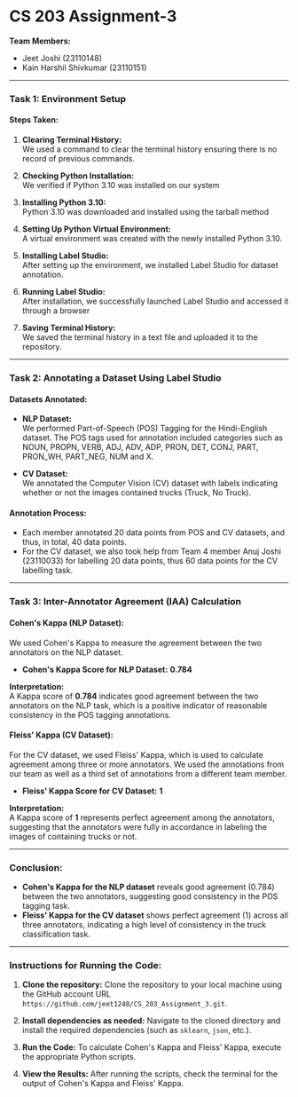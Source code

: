 # CS 203 Assignment-3

**Team Members:**  
- Jeet Joshi (23110148)
- Kain Harshil Shivkumar (23110151) 

---

### Task 1: Environment Setup

#### Steps Taken:

1. **Clearing Terminal History:**  
   We used a command to clear the terminal history ensuring there is no record of previous commands.

2. **Checking Python Installation:**  
   We verified if Python 3.10 was installed on our system

3. **Installing Python 3.10:**  
   Python 3.10 was downloaded and installed using the tarball method

4. **Setting Up Python Virtual Environment:**  
   A virtual environment was created with the newly installed Python 3.10.

5. **Installing Label Studio:**  
   After setting up the environment, we installed Label Studio for dataset annotation.

6. **Running Label Studio:**  
   After installation, we successfully launched Label Studio and accessed it through a browser

7. **Saving Terminal History:**  
   We saved the terminal history in a text file and uploaded it to the repository.

---

### Task 2: Annotating a Dataset Using Label Studio

#### Datasets Annotated:

- **NLP Dataset:**  
  We performed Part-of-Speech (POS) Tagging for the Hindi-English dataset. The POS tags used for annotation included categories such as NOUN, PROPN, VERB, ADJ, ADV, ADP, PRON, DET, CONJ, PART, PRON_WH, PART_NEG, NUM and X.

- **CV Dataset:**  
  We annotated the Computer Vision (CV) dataset with labels indicating whether or not the images contained trucks (Truck, No Truck).

#### Annotation Process:
- Each member annotated 20 data points from POS and CV datasets, and thus, in total, 40 data points.
- For the CV dataset, we also took help from Team 4 member Anuj Joshi (23110033) for labelling 20 data points, thus 60 data points for the CV labelling task.

---

### Task 3: Inter-Annotator Agreement (IAA) Calculation

#### Cohen's Kappa (NLP Dataset):  
We used Cohen's Kappa to measure the agreement between the two annotators on the NLP dataset.

- **Cohen's Kappa Score for NLP Dataset:** **0.784**

**Interpretation:**  
A Kappa score of **0.784** indicates good agreement between the two annotators on the NLP task, which is a positive indicator of reasonable consistency in the POS tagging annotations.

#### Fleiss' Kappa (CV Dataset):  
For the CV dataset, we used Fleiss' Kappa, which is used to calculate agreement among three or more annotators. We used the annotations from our team as well as a third set of annotations from a different team member.

- **Fleiss' Kappa Score for CV Dataset:** **1**

**Interpretation:**  
A Kappa score of **1** represents perfect agreement among the annotators, suggesting that the annotators were fully in accordance in labeling the images of containing trucks or not.

---

### Conclusion:
- **Cohen's Kappa for the NLP dataset** reveals good agreement (0.784) between the two annotators, suggesting good consistency in the POS tagging task.
- **Fleiss' Kappa for the CV dataset** shows perfect agreement (1) across all three annotators, indicating a high level of consistency in the truck classification task.

---

### Instructions for Running the Code:

1. **Clone the repository:**
   Clone the repository to your local machine using the GitHub account URL `https://github.com/jeet1248/CS_203_Assignment_3.git`.

2. **Install dependencies as needed:**
   Navigate to the cloned directory and install the required dependencies (such as `sklearn`, `json`, etc.).

3. **Run the Code:**
   To calculate Cohen's Kappa and Fleiss' Kappa, execute the appropriate Python scripts.
   
4. **View the Results:**
   After running the scripts, check the terminal for the output of Cohen's Kappa and Fleiss' Kappa.

